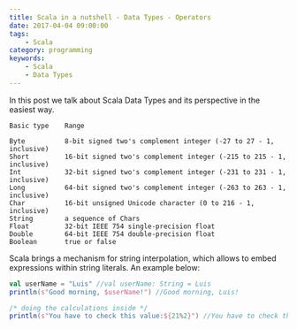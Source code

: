 ```yaml
---
title: Scala in a nutshell - Data Types - Operators
date: 2017-04-04 09:00:00
tags:
    - Scala
category: programming
keywords:
    - Scala
    - Data Types
---
```


In this post we talk about Scala Data Types and its perspective in the easiest way.

```
Basic type    Range

Byte          8-bit signed two's complement integer (-27 to 27 - 1, inclusive)
Short         16-bit signed two's complement integer (-215 to 215 - 1, inclusive)
Int           32-bit signed two's complement integer (-231 to 231 - 1, inclusive)
Long          64-bit signed two's complement integer (-263 to 263 - 1, inclusive)
Char          16-bit unsigned Unicode character (0 to 216 - 1, inclusive)
String        a sequence of Chars
Float         32-bit IEEE 754 single-precision float
Double        64-bit IEEE 754 double-precision float
Boolean       true or false
```
Scala brings a mechanism for string interpolation, which allows to embed expressions within string literals. 
An example below:

```scala
val userName = "Luis" //val userName: String = Luis
println(s"Good morning, $userName!") //Good morning, Luis!

/* doing the calculations inside */
println(s"You have to check this value:${21%2}") //You have to check this value:1
```




